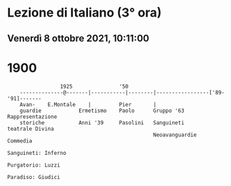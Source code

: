 # Lezione di Italiano (3° ora) 
## Venerdì 8 ottobre 2021, 10:11:00

# 1900

		             1925               '50             
		--------------@-------|-----------|--------|-----------------['89-'91]-------
		Avan-    E.Montale    |         Pier       |
		guardie            Ermetismo    Paolo      Gruppo '63           Rappresentazione
		storiche           Anni '39     Pasolini   Sanguineti           teatrale Divina
		                                           Neoavanguardie       Commedia
		                                                                  Sanguineti: Inferno
		                                                                  Purgatorio: Luzzi
		                                                            Paradiso: Giudici
<!--stackedit_data:
eyJoaXN0b3J5IjpbLTY0NTE1OTAyNF19
-->
